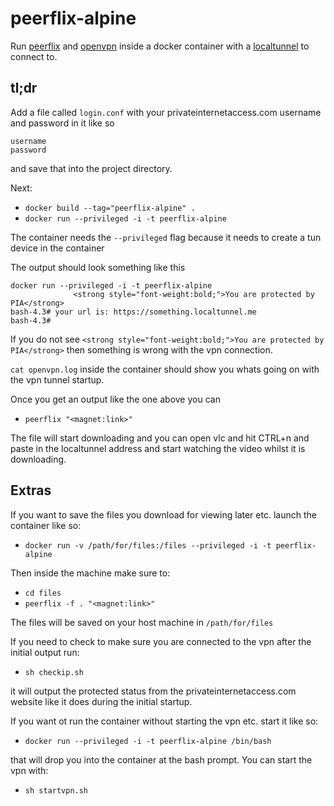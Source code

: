 # peerflix-alpine
Run [peerflix](https://www.npmjs.com/package/peerflix) and [openvpn](https://openvpn.net/) inside a docker container with a [localtunnel](https://www.npmjs.com/package/localtunnel) to connect to.

## tl;dr
Add a file called `login.conf` with your privateinternetaccess.com username and password in it like so
```
username
password
```
and save that into the project directory.

Next:

 - `docker build --tag="peerflix-alpine" .`
 - `docker run --privileged -i -t peerflix-alpine`

The container needs the `--privileged` flag because it needs to create a tun device in the container

The output should look something like this
```
docker run --privileged -i -t peerflix-alpine
              <strong style="font-weight:bold;">You are protected by PIA</strong>
bash-4.3# your url is: https://something.localtunnel.me
bash-4.3#
```

If you do not see `<strong style="font-weight:bold;">You are protected by PIA</strong>` then something is wrong with the vpn connection.

`cat openvpn.log` inside the container should show you whats going on with the vpn tunnel startup.

Once you get an output like the one above you can
 - `peerflix "<magnet:link>"`

The file will start downloading and you can open vlc and hit CTRL+n and paste in the localtunnel address and start watching the video whilst it is downloading.

## Extras

If you want to save the files you download for viewing later etc. launch the container like so:
 - `docker run -v /path/for/files:/files --privileged -i -t peerflix-alpine`

Then inside the machine make sure to:
 - `cd files`
 - `peerflix -f . "<magnet:link>"`

The files will be saved on your host machine in `/path/for/files`

If you need to check to make sure you are connected to the vpn after the initial output run:

 - `sh checkip.sh`

it will output the protected status from the privateinternetaccess.com website like it does during the initial startup.

If you want ot run the container without starting the vpn etc. start it like so:

 - `docker run --privileged -i -t peerflix-alpine /bin/bash`

that will drop you into the container at the bash prompt. You can start the vpn with:
 - `sh startvpn.sh`
 
